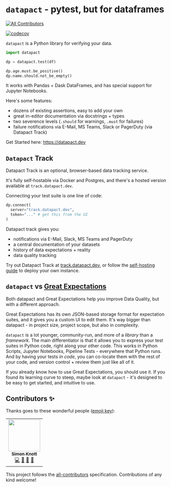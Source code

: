 # `datapact` - pytest, but for dataframes

<!-- ALL-CONTRIBUTORS-BADGE:START - Do not remove or modify this section -->

[![All Contributors](https://img.shields.io/badge/all_contributors-1-orange.svg?style=flat-square)](#contributors-)

<!-- ALL-CONTRIBUTORS-BADGE:END -->

[![codecov](https://codecov.io/gh/Skn0tt/datapact/branch/main/graph/badge.svg?token=I9GG5WH8SU)](https://codecov.io/gh/Skn0tt/datapact)

`datapact` is a Python library for verifying your data.

```py
import datapact

dp = datapact.test(df)

dp.age.must.be_positive()
dp.name.should.not_be_empty()
```

<!-- TODO: add jupyter notebooks image here -->

It works with Pandas + Dask DataFrames, and has special support for Jupyter Notebooks.

<!-- TODO: list out supported DataFrame kinds -->

Here's some features:

- dozens of existing assertions, easy to add your own
- great in-editor documentation via docstrings + types
- two severence levels (`.should` for warnings, `.must` for failures)
- failure notifications via E-Mail, MS Teams, Slack or PagerDuty (via Datapact Track)

Get Started here: https://datapact.dev

## `Datapact` Track

Datapact Track is an optional, browser-based data tracking service.

<!-- TODO: add image here -->

It's fully self-hostable via Docker and Postgres, and there's a hosted version available at `track.datapact.dev`.

Connecting your test suite is one line of code:

```py
dp.connect(
  server="track.datapact.dev",
  token="..." # get this from the UI
)
```

Datapact track gives you:

- notifications via E-Mail, Slack, MS Teams and PagerDuty
- a central documentation of your datasets
- history of data expectations + reality
- data quality tracking

Try out Datapact Track at [track.datapact.dev](https://track.datapact.dev), or follow the [self-hosting guide](TODO:) to deploy your own instance.

## `datapact` vs [Great Expectations](https://greatexpectations.io)

Both datapact and Great Expectations help you improve Data Quality, but with a different approach.

Great Expectations has its own JSON-based storage format for expectation suites, and it gives you a custom UI to edit them.
It's way bigger than datapact - in project size, project scope, but also in complexity.

`datapact` is a lot younger, community-run, and more of a _library_ than a _framework_.
The main differentiator is that it allows you to express your test suites in Python code, right along your other code.
This works in Python Scripts, Jupyter Notebooks, Pipeline Tests - everywhere that Python runs.
And by having your tests _in code_, you can co-locate them with the rest of your code, and version control + review them just like all of it.

If you already know how to use Great Expectations, you should use it.
If you found its learning curve to steep, maybe look at `datapact` - it's designed to be easy to get started, and intuitive to use.

## Contributors ✨

Thanks goes to these wonderful people ([emoji key](https://allcontributors.org/docs/en/emoji-key)):

<!-- ALL-CONTRIBUTORS-LIST:START - Do not remove or modify this section -->
<!-- prettier-ignore-start -->
<!-- markdownlint-disable -->
<table>
  <tr>
    <td align="center"><a href="http://simonknott.de"><img src="https://avatars.githubusercontent.com/u/14912729?v=4?s=100" width="100px;" alt=""/><br /><sub><b>Simon Knott</b></sub></a><br /><a href="https://github.com/Skn0tt/datapact/commits?author=skn0tt" title="Code">💻</a> <a href="https://github.com/Skn0tt/datapact/commits?author=skn0tt" title="Documentation">📖</a> <a href="#ideas-skn0tt" title="Ideas, Planning, & Feedback">🤔</a> <a href="#maintenance-skn0tt" title="Maintenance">🚧</a></td>
  </tr>
</table>

<!-- markdownlint-restore -->
<!-- prettier-ignore-end -->

<!-- ALL-CONTRIBUTORS-LIST:END -->

This project follows the [all-contributors](https://github.com/all-contributors/all-contributors) specification. Contributions of any kind welcome!
